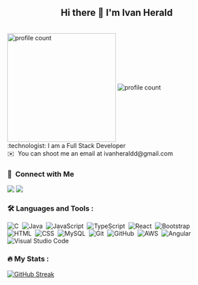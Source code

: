 <h2 align="center">Hi there 👋 I'm Ivan Herald </h2>
<br>

<img src="https://mjswensen.com/images/coding.png" height="250"  align="center" alt="profile count"/>
  <img src="https://komarev.com/ghpvc/?username=IVANHERALD&style=flat-square&color=blue" align="center" alt="profile count"/>
<br> 
:technologist: I am a Full Stack Developer <br>
✉️ &nbsp;You can shoot me an email at ivanheraldd@gmail.com

<br>

### 🤝 &nbsp;Connect with Me

<p>
<a href="https://www.linkedin.com/in/iherald/"><img src="https://img.shields.io/badge/-iherald-0077B5?style=flat&logo=Linkedin&logoColor=white"/></a>
<a href="mailto:ivanheraldd@gmail.com"><img src="https://img.shields.io/badge/-ivanheraldd-D14836?style=flat&logo=Gmail&logoColor=white"/></a>

</p>


### :hammer_and_wrench: Languages and Tools :
![C](https://img.shields.io/badge/-C-05122A?style=flat&logo=C&logoColor=A8B9CC)&nbsp;
![Java](https://img.shields.io/badge/-Java-05122A?style=flat&logo=Java&logoColor=FFA518)&nbsp;
![JavaScript](https://img.shields.io/badge/-JavaScript-05122A?style=flat&logo=javascript)&nbsp;
![TypeScript](https://img.shields.io/badge/-Typescript-05122A?style=flat&logo=typescript)&nbsp;
![React](https://img.shields.io/badge/-React-05122A?style=flat&logo=react)&nbsp;
![Bootstrap](https://img.shields.io/badge/-Bootstrap-05122A?style=flat&logo=bootstrap&logoColor=563D7C)\
![HTML](https://img.shields.io/badge/-HTML-05122A?style=flat&logo=HTML5)&nbsp;
![CSS](https://img.shields.io/badge/-CSS-05122A?style=flat&logo=CSS3&logoColor=1572B6)&nbsp;
![MySQL](https://img.shields.io/badge/-MySQL-05122A?style=flat&logo=mysql)&nbsp;
![Git](https://img.shields.io/badge/-Git-05122A?style=flat&logo=git)&nbsp;
![GitHub](https://img.shields.io/badge/-GitHub-05122A?style=flat&logo=github)&nbsp;
![AWS](https://img.shields.io/badge/-AWS-05122A?style=flat&logo=AWS&logoColor=A8B9CC)&nbsp;
![Angular](https://img.shields.io/badge/-Angular-05122A?style=flat&logo=Angular&logoColor=A8B9CC)&nbsp;
![Visual Studio Code](https://img.shields.io/badge/-Visual%20Studio%20Code-05122A?style=flat&logo=visual-studio-code&logoColor=007ACC)&nbsp;

### :fire: My Stats :
[![GitHub Streak](http://github-readme-streak-stats.herokuapp.com?user=IVANHERALD&theme=dark&background=000000)](https://git.io/streak-stats)
